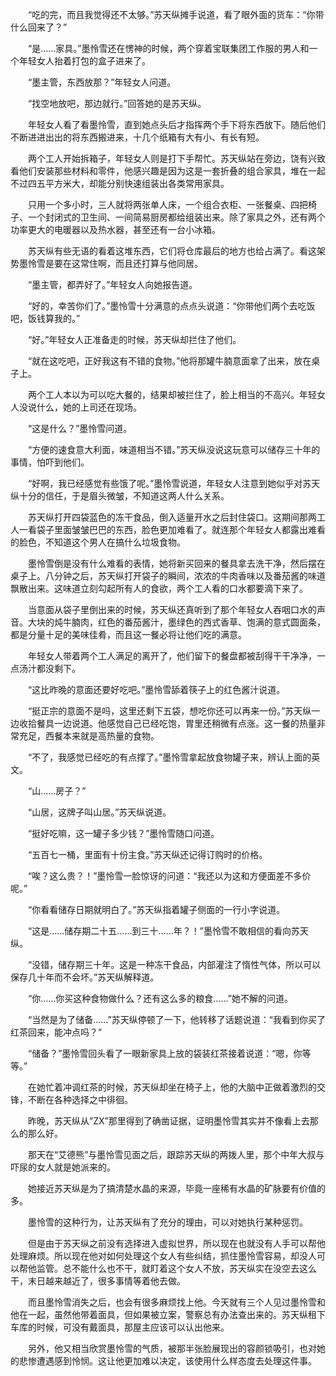 <div class="read-content j_readContent" id="">
                <p>　　“吃的完，而且我觉得还不太够。”苏天纵摊手说道，看了眼外面的货车：“你带什么回来了？”<p>　　“是……家具。”墨怜雪还在愣神的时候，两个穿着宝联集团工作服的男人和一个年轻女人抬着打包的盒子进来了。<p>　　“墨主管，东西放那？”年轻女人问道。<p>　　“找空地放吧，那边就行。”回答她的是苏天纵。<p>　　年轻女人看了看墨怜雪，直到她点头后才指挥两个手下将东西放下。随后他们不断进进出出的将东西搬进来，十几个纸箱有大有小、有长有短。<p>　　两个工人开始拆箱子，年轻女人则是打下手帮忙。苏天纵站在旁边，饶有兴致看他们安装那些材料和零件，他感兴趣是因为这是一套折叠的组合家具，堆在一起不过四五平方米大，却能分别快速组装出各类常用家具。<p>　　只用一个多小时，三人就将两张单人床，一个组合衣柜、一张餐桌、四把椅子、一个封闭式的卫生间、一间简易厨房都给组装出来。除了家具之外，还有两个功率更大的电暖器以及热水器，甚至还有一台小冰箱。<p>　　苏天纵有些无语的看着这堆东西，它们将仓库最后的地方也给占满了。看这架势墨怜雪是要在这常住啊，而且还打算与他同居。<p>　　“墨主管，都弄好了。”年轻女人向她报告道。<p>　　“好的，幸苦你们了。”墨怜雪十分满意的点点头说道：“你带他们两个去吃饭吧，饭钱算我的。”<p>　　“好。”年轻女人正准备走的时候，苏天纵却拦住了他们。<p>　　“就在这吃吧，正好我这有不错的食物。”他将那罐牛腩意面拿了出来，放在桌子上。<p>　　两个工人本以为可以吃大餐的，结果却被拦住了，脸上相当的不高兴。年轻女人没说什么，她的上司还在现场。<p>　　“这是什么？”墨怜雪问道。<p>　　“方便的速食意大利面，味道相当不错。”苏天纵没说这玩意可以储存三十年的事情，怕吓到他们。<p>　　“好啊，我已经感觉有些饿了呢。”墨怜雪说道，年轻女人注意到她似乎对苏天纵十分的信任，于是眉头微皱，不知道这两人什么关系。<p>　　苏天纵打开四袋蓝色的冻干食品，倒入适量开水之后封住袋口。这期间那两工人一看袋子里面皱皱巴巴的东西，脸色更加难看了。就连那个年轻女人都露出难看的脸色，不知道这个男人在搞什么垃圾食物。<p>　　墨怜雪倒是没有什么难看的表情，她将新买回来的餐具拿去洗干净，然后摆在桌子上。八分钟之后，苏天纵打开袋子的瞬间，浓浓的牛肉香味以及番茄酱的味道飘散出来。这味道立刻勾起所有人的食欲，两个工人看的口水都要滴下来了。<p>　　当意面从袋子里倒出来的时候，苏天纵还真听到了那个年轻女人吞咽口水的声音。大块的炖牛腩肉，红色的番茄酱汁，墨绿色的西式香草、饱满的意式圆面条，都是分量十足的美味佳肴，而且这一餐必将让他们吃的满意。<p>　　年轻女人带着两个工人满足的离开了，他们留下的餐盘都被刮得干干净净，一点汤汁都没剩下。<p>　　“这比昨晚的意面还要好吃吧。”墨怜雪舔着筷子上的红色酱汁说道。<p>　　“挺正宗的意面不是吗，这里还剩下五袋，想吃你还可以再来一份。”苏天纵一边收拾餐具一边说道。他感觉自己已经吃饱，胃里还稍微有点涨。这一餐的热量非常充足，西餐本来就是高热量的食物。<p>　　“不了，我感觉已经吃的有点撑了。”墨怜雪拿起放食物罐子来，辨认上面的英文。<p>　　“山……房子？”<p>　　“山居，这牌子叫山居。”苏天纵说道。<p>　　“挺好吃嘛，这一罐子多少钱？”墨怜雪随口问道。<p>　　“五百七一桶，里面有十份主食。”苏天纵还记得订购时的价格。<p>　　“唉？这么贵？！”墨怜雪一脸惊讶的问道：“我还以为这和方便面差不多价呢。”<p>　　“你看看储存日期就明白了。”苏天纵指着罐子侧面的一行小字说道。<p>　　“这是……储存期二十五……到三十……年？！”墨怜雪不敢相信的看向苏天纵。<p>　　“没错，储存期三十年。这是一种冻干食品，内部灌注了惰性气体，所以可以保存几十年而不会坏。”苏天纵解释道。<p>　　“你……你买这种食物做什么？还有这么多的粮食……”她不解的问道。<p>　　“当然是为了储备……”苏天纵停顿了一下，他转移了话题说道：“我看到你买了红茶回来，能冲点吗？”<p>　　“储备？”墨怜雪回头看了一眼新家具上放的袋装红茶接着说道：“嗯，你等等。”<p>　　在她忙着冲调红茶的时候，苏天纵却坐在椅子上，他的大脑中正做着激烈的交锋，不断在各种选择之中徘徊。<p>　　昨晚，苏天纵从”ZX”那里得到了确凿证据，证明墨怜雪其实并不像看上去那么的那么好。<p>　　那天在“艾德熊”与墨怜雪见面之后，跟踪苏天纵的两拨人里，那个中年大叔与吓尿的女人就是她派来的。<p>　　她接近苏天纵是为了搞清楚水晶的来源，毕竟一座稀有水晶的矿脉要有价值的多。<p>　　墨怜雪的这种行为，让苏天纵有了充分的理由，可以对她执行某种惩罚。<p>　　但是由于苏天纵之前没有选择进入虚拟世界，所以现在也就没有人手可以帮他处理麻烦。所以现在他对如何处理这个女人有些纠结，抓住墨怜雪容易，却没人可以帮他监管。总不能什么也不干，就盯着这个女人不放，苏天纵实在没空去这么干，末日越来越近了，很多事情等着他去做。<p>　　而且墨怜雪消失之后，也会有很多麻烦找上他。今天就有三个人见过墨怜雪和他在一起，虽然他带着面具，但如果被立案，警察总有办法查出来的。苏天纵租下车库的时候，可没有戴面具，那屋主应该可以认出他来。<p>　　另外，他又相当欣赏墨怜雪的气质，被那半张脸展现出的容颜锁吸引，也对她的悲惨遭遇感到怜悯。这让他更加难以决定，该使用什么样态度去处理这件事。<p>　　<p> 
            </div>